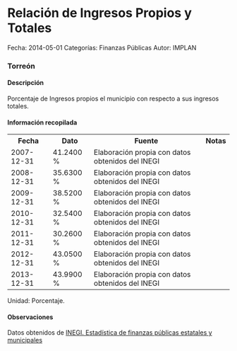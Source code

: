 Relación de Ingresos Propios y Totales
=====

Fecha: 2014-05-01
Categorías: Finanzas Públicas
Autor: IMPLAN

### Torreón

#### Descripción

Porcentaje de Ingresos propios el municipio con respecto a sus ingresos totales.

#### Información recopilada

<table class="table table-hover table-bordered">
  <tr><th>Fecha</th><th>Dato</th><th>Fuente</th><th>Notas</th></tr>
  <tr><td>2007-12-31</td><td>41.2400 %</td><td>Elaboración propia con datos obtenidos del INEGI</td><td></td></tr>
  <tr><td>2008-12-31</td><td>35.6300 %</td><td>Elaboración propia con datos obtenidos del INEGI</td><td></td></tr>
  <tr><td>2009-12-31</td><td>38.5200 %</td><td>Elaboración propia con datos obtenidos del INEGI</td><td></td></tr>
  <tr><td>2010-12-31</td><td>32.5400 %</td><td>Elaboración propia con datos obtenidos del INEGI</td><td></td></tr>
  <tr><td>2011-12-31</td><td>30.2600 %</td><td>Elaboración propia con datos obtenidos del INEGI</td><td></td></tr>
  <tr><td>2012-12-31</td><td>43.0500 %</td><td>Elaboración propia con datos obtenidos del INEGI</td><td></td></tr>
  <tr><td>2013-12-31</td><td>43.9900 %</td><td>Elaboración propia con datos obtenidos del INEGI</td><td></td></tr>
</table>

Unidad: Porcentaje.

#### Observaciones

Datos obtenidos de [INEGI. Estadística de finanzas públicas estatales y municipales](http://www.inegi.org.mx/sistemas/olap/Proyectos/bd/continuas/finanzaspublicas/FPMun.asp?s=est&c=11289&proy=efipem_fmun)
